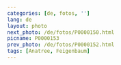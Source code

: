 ```yaml
---
categories: [de, fotos, '']
lang: de
layout: photo
next_photo: /de/fotos/P0000150.html
picname: P0000153
prev_photo: /de/fotos/P0000152.html
tags: [Anatree, Feigenbaum]
---
```

